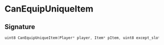 # CanEquipUniqueItem

## Signature

```cpp
uint8 CanEquipUniqueItem(Player* player, Item* pItem, uint8 except_slot, uint32 limit_count)
```
